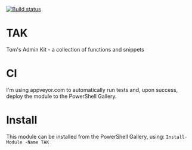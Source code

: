 [![Build status](https://ci.appveyor.com/api/projects/status/cpuqh55c1743todn?svg=true)](https://ci.appveyor.com/project/tomtorggler/tak)

# TAK
Tom's Admin Kit - a collection of functions and snippets

# CI
I'm using appveyor.com to automatically run tests and, upon success, deploy the module to the PowerShell Gallery.

# Install
This module can be installed from the PowerShell Gallery, using: `Install-Module -Name TAK `